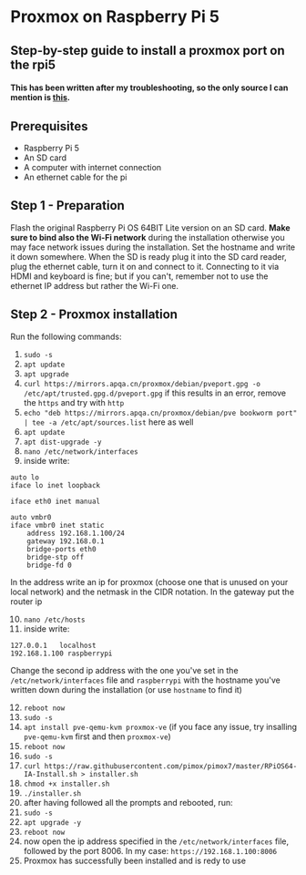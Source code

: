 # Proxmox on Raspberry Pi 5

Step-by-step guide to install a proxmox port on the rpi5
----------

#### This has been written after my troubleshooting, so the only source I can mention is [this](https://github.com/pimox/pimox7).


Prerequisites
---------
- Raspberry Pi 5
- An SD card
- A computer with internet connection
- An ethernet cable for the pi

Step 1 - Preparation
--------

Flash the original Raspberry Pi OS 64BIT Lite version on an SD card. **Make sure to bind also the Wi-Fi network** during the installation otherwise you may face network issues during the installation. Set the hostname and write it down somewhere.
When the SD is ready plug it into the SD card reader, plug the ethernet cable, turn it on and connect to it. Connecting to it via HDMI and keyboard is fine; but if you can't, remember not to use the ethernet IP address but rather the Wi-Fi one.

Step 2 - Proxmox installation
--------

Run the following commands:
1. `sudo -s`
2. `apt update`
3. `apt upgrade`
4. `curl https://mirrors.apqa.cn/proxmox/debian/pveport.gpg -o
/etc/apt/trusted.gpg.d/pveport.gpg` if this results in an error, remove the `https` and try with `http`
5. `echo "deb https://mirrors.apqa.cn/proxmox/debian/pve bookworm port" | tee -a
/etc/apt/sources.list` here as well
6. `apt update`
7. `apt dist-upgrade -y`
8. `nano /etc/network/interfaces`
9. inside write:
```
auto lo
iface lo inet loopback

iface eth0 inet manual

auto vmbr0
iface vmbr0 inet static
    address 192.168.1.100/24
    gateway 192.168.0.1
    bridge-ports eth0
    bridge-stp off
    bridge-fd 0
```
In the address write an ip for proxmox (choose one that is unused on your local network) and the netmask in the CIDR notation.
In the gateway put the router ip

10. `nano /etc/hosts`
11. inside write:
```
127.0.0.1   localhost
192.168.1.100 raspberrypi
```
Change the second ip address with the one you've set in the `/etc/network/interfaces` file and `raspberrypi` with the hostname you've written down during the installation (or use `hostname` to find it)

12. `reboot now`
13. `sudo -s`
14. `apt install pve-qemu-kvm proxmox-ve` (if you face any issue, try insalling `pve-qemu-kvm` first and then `proxmox-ve`)
15. `reboot now`
16. `sudo -s`
17. `curl https://raw.githubusercontent.com/pimox/pimox7/master/RPiOS64-IA-Install.sh > installer.sh`
18. `chmod +x installer.sh`
19. `./installer.sh`
20. after having followed all the prompts and rebooted, run:
21. `sudo -s`
22. `apt upgrade -y`
23. `reboot now`
24. now open the ip address specified in the `/etc/network/interfaces` file, followed by the port 8006. In my case: `https://192.168.1.100:8006`
25. Proxmox has successfully been installed and is redy to use

